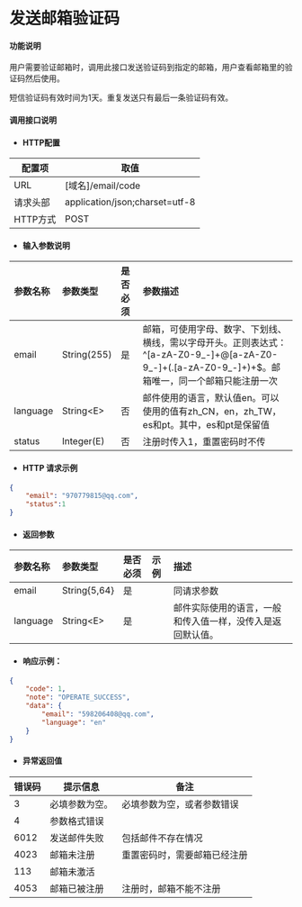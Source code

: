 # 发送邮箱验证码

#### 功能说明

用户需要验证邮箱时，调用此接口发送验证码到指定的邮箱，用户查看邮箱里的验证码然后使用。

短信验证码有效时间为1天。重复发送只有最后一条验证码有效。

#### 调用接口说明

* #### HTTP配置

| 配置项 | 取值 |
| --- | --- |
| URL | \[域名\]/email/code |
| 请求头部 | application/json;charset=utf-8 |
| HTTP方式 | POST |

* #### 输入参数说明

| 参数名称 | 参数类型 | 是否必须 | 参数描述 |
| :--- | :--- | :--- | :--- |
| email | String\(255\) | 是 | 邮箱，可使用字母、数字、下划线、横线，需以字母开头。正则表达式：^\[a-zA-Z0-9_-\]+@\[a-zA-Z0-9_-\]+\(.\[a-zA-Z0-9\_-\]+\)+$。邮箱唯一，同一个邮箱只能注册一次 |
| language | String&lt;E&gt; | 否 | 邮件使用的语言，默认值en。可以使用的值有zh\_CN，en，zh\_TW，es和pt。其中，es和pt是保留值 |
| status | Integer\(E\) | 否 | 注册时传入1，重置密码时不传 |

* #### HTTP 请求示例

```json
{
    "email": "970779815@qq.com",
    "status":1
}
```

* #### 返回参数

| 参数名称 | 参数类型 | 是否必须 | 示例 | 描述 |
| :--- | :--- | :--- | :--- | :--- |
| email | String{5,64} | 是 |  | 同请求参数 |
| language | String&lt;E&gt; | 是 |  | 邮件实际使用的语言，一般和传入值一样，没传入是返回默认值。 |

* #### 响应示例：

```json
{
    "code": 1,
    "note": "OPERATE_SUCCESS",
    "data": {
        "email": "598206408@qq.com",
        "language": "en"
    }
}
```

* #### 异常返回值

| 错误码 | 提示信息 | 备注 |
| --- | --- | --- |
| 3 | 必填参数为空。 | 必填参数为空，或者参数错误 |
| 4 | 参数格式错误 |  |
| 6012 | 发送邮件失败 | 包括邮件不存在情况 |
| 4023 | 邮箱未注册 | 重置密码时，需要邮箱已经注册 |
| 113 | 邮箱未激活 |  |
| 4053 | 邮箱已被注册 | 注册时，邮箱不能不注册 |



